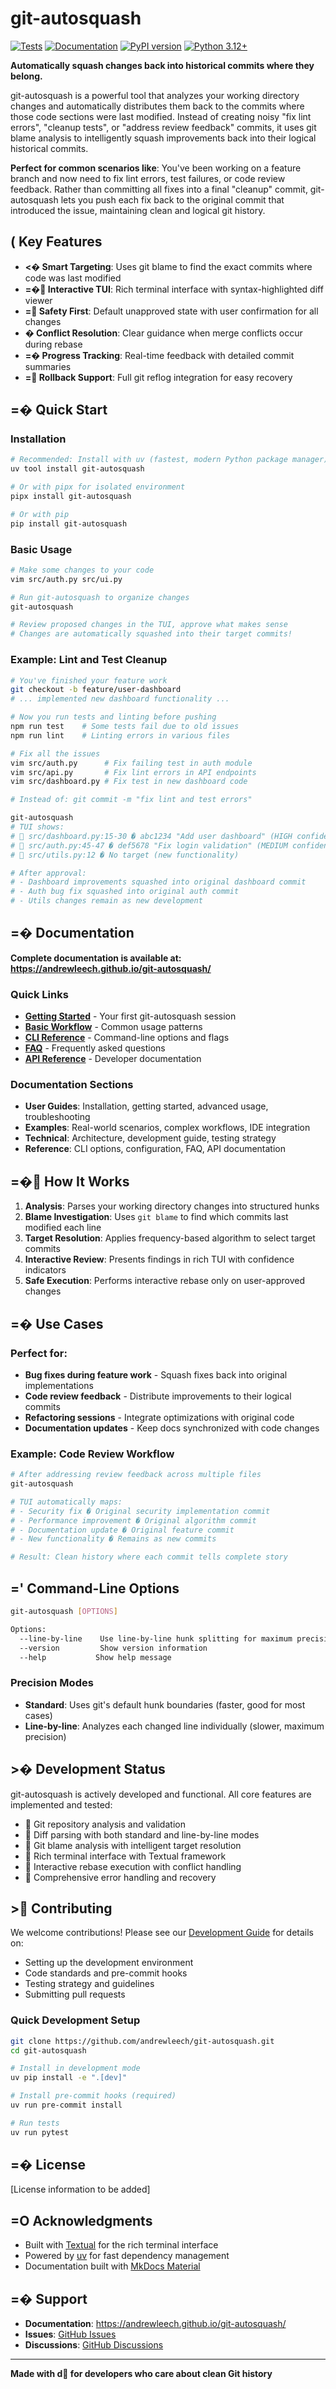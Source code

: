 # git-autosquash

[![Tests](https://github.com/andrewleech/git-autosquash/actions/workflows/ci.yml/badge.svg)](https://github.com/andrewleech/git-autosquash/actions/workflows/ci.yml)
[![Documentation](https://github.com/andrewleech/git-autosquash/actions/workflows/docs.yml/badge.svg)](https://github.com/andrewleech/git-autosquash/actions/workflows/docs.yml)
[![PyPI version](https://badge.fury.io/py/git-autosquash.svg)](https://badge.fury.io/py/git-autosquash)
[![Python 3.12+](https://img.shields.io/badge/python-3.12+-blue.svg)](https://www.python.org/downloads/)

**Automatically squash changes back into historical commits where they belong.**

git-autosquash is a powerful tool that analyzes your working directory changes and automatically distributes them back to the commits where those code sections were last modified. Instead of creating noisy "fix lint errors", "cleanup tests", or "address review feedback" commits, it uses git blame analysis to intelligently squash improvements back into their logical historical commits.

**Perfect for common scenarios like**: You've been working on a feature branch and now need to fix lint errors, test failures, or code review feedback. Rather than committing all fixes into a final "cleanup" commit, git-autosquash lets you push each fix back to the original commit that introduced the issue, maintaining clean and logical git history.

## ( Key Features

- **<� Smart Targeting**: Uses git blame to find the exact commits where code was last modified
- **=� Interactive TUI**: Rich terminal interface with syntax-highlighted diff viewer  
- **= Safety First**: Default unapproved state with user confirmation for all changes
- **� Conflict Resolution**: Clear guidance when merge conflicts occur during rebase
- **=� Progress Tracking**: Real-time feedback with detailed commit summaries
- **= Rollback Support**: Full git reflog integration for easy recovery

## =� Quick Start

### Installation

```bash
# Recommended: Install with uv (fastest, modern Python package manager)
uv tool install git-autosquash

# Or with pipx for isolated environment
pipx install git-autosquash

# Or with pip
pip install git-autosquash
```

### Basic Usage

```bash
# Make some changes to your code
vim src/auth.py src/ui.py

# Run git-autosquash to organize changes
git-autosquash

# Review proposed changes in the TUI, approve what makes sense
# Changes are automatically squashed into their target commits!
```

### Example: Lint and Test Cleanup

```bash
# You've finished your feature work
git checkout -b feature/user-dashboard
# ... implemented new dashboard functionality ...

# Now you run tests and linting before pushing
npm run test    # Some tests fail due to old issues
npm run lint    # Linting errors in various files

# Fix all the issues
vim src/auth.py      # Fix failing test in auth module
vim src/api.py       # Fix lint errors in API endpoints  
vim src/dashboard.py # Fix test in new dashboard code

# Instead of: git commit -m "fix lint and test errors"

git-autosquash
# TUI shows:
#  src/dashboard.py:15-30 � abc1234 "Add user dashboard" (HIGH confidence)
#  src/auth.py:45-47 � def5678 "Fix login validation" (MEDIUM confidence)  
#  src/utils.py:12 � No target (new functionality)

# After approval:
# - Dashboard improvements squashed into original dashboard commit
# - Auth bug fix squashed into original auth commit  
# - Utils changes remain as new development
```

## =� Documentation

**Complete documentation is available at: https://andrewleech.github.io/git-autosquash/**

### Quick Links

- **[Getting Started](https://andrewleech.github.io/git-autosquash/user-guide/getting-started/)** - Your first git-autosquash session
- **[Basic Workflow](https://andrewleech.github.io/git-autosquash/user-guide/basic-workflow/)** - Common usage patterns
- **[CLI Reference](https://andrewleech.github.io/git-autosquash/reference/cli-options/)** - Command-line options and flags
- **[FAQ](https://andrewleech.github.io/git-autosquash/reference/faq/)** - Frequently asked questions
- **[API Reference](https://andrewleech.github.io/git-autosquash/technical/api-reference/)** - Developer documentation

### Documentation Sections

- **User Guides**: Installation, getting started, advanced usage, troubleshooting
- **Examples**: Real-world scenarios, complex workflows, IDE integration  
- **Technical**: Architecture, development guide, testing strategy
- **Reference**: CLI options, configuration, FAQ, API documentation

## =� How It Works

1. **Analysis**: Parses your working directory changes into structured hunks
2. **Blame Investigation**: Uses `git blame` to find which commits last modified each line
3. **Target Resolution**: Applies frequency-based algorithm to select target commits
4. **Interactive Review**: Presents findings in rich TUI with confidence indicators
5. **Safe Execution**: Performs interactive rebase only on user-approved changes

## =� Use Cases

### Perfect for:
- **Bug fixes during feature work** - Squash fixes back into original implementations
- **Code review feedback** - Distribute improvements to their logical commits
- **Refactoring sessions** - Integrate optimizations with original code
- **Documentation updates** - Keep docs synchronized with code changes

### Example: Code Review Workflow
```bash
# After addressing review feedback across multiple files
git-autosquash

# TUI automatically maps:
# - Security fix � Original security implementation commit
# - Performance improvement � Original algorithm commit  
# - Documentation update � Original feature commit
# - New functionality � Remains as new commits

# Result: Clean history where each commit tells complete story
```

## =' Command-Line Options

```bash
git-autosquash [OPTIONS]

Options:
  --line-by-line    Use line-by-line hunk splitting for maximum precision
  --version         Show version information
  --help           Show help message
```

### Precision Modes

- **Standard**: Uses git's default hunk boundaries (faster, good for most cases)
- **Line-by-line**: Analyzes each changed line individually (slower, maximum precision)

## >� Development Status

git-autosquash is actively developed and functional. All core features are implemented and tested:

-  Git repository analysis and validation
-  Diff parsing with both standard and line-by-line modes  
-  Git blame analysis with intelligent target resolution
-  Rich terminal interface with Textual framework
-  Interactive rebase execution with conflict handling
-  Comprehensive error handling and recovery

## > Contributing

We welcome contributions! Please see our [Development Guide](https://andrewleech.github.io/git-autosquash/technical/development/) for details on:

- Setting up the development environment
- Code standards and pre-commit hooks  
- Testing strategy and guidelines
- Submitting pull requests

### Quick Development Setup

```bash
git clone https://github.com/andrewleech/git-autosquash.git
cd git-autosquash

# Install in development mode
uv pip install -e ".[dev]"

# Install pre-commit hooks (required)
uv run pre-commit install

# Run tests
uv run pytest
```

## =� License

[License information to be added]

## =O Acknowledgments

- Built with [Textual](https://textual.textualize.io/) for the rich terminal interface
- Powered by [uv](https://github.com/astral-sh/uv) for fast dependency management  
- Documentation built with [MkDocs Material](https://squidfunk.github.io/mkdocs-material/)

## =� Support

- **Documentation**: https://andrewleech.github.io/git-autosquash/
- **Issues**: [GitHub Issues](https://github.com/andrewleech/git-autosquash/issues)
- **Discussions**: [GitHub Discussions](https://github.com/andrewleech/git-autosquash/discussions)

---

**Made with d for developers who care about clean Git history**